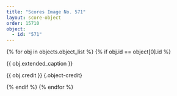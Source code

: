 ```yaml
---
title: "Scores Image No. 571"
layout: score-object
order: 15710
object:
  - id: "571"
---
```


{% for obj in objects.object_list %}
{% if obj.id == object[0].id %}

{{ obj.extended_caption }}

{{ obj.credit }} {.object-credit}

{% endif %}
{% endfor %}
